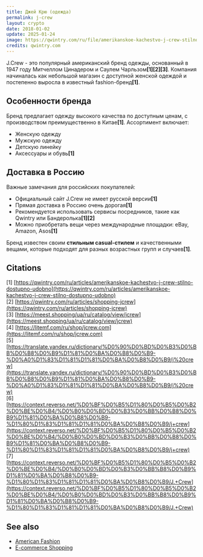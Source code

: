 ```yaml
---
title: Джей Крю (одежда)
permalink: j-crew
layout: crypto
date: 2018-01-02
update: 2025-01-24
image: https://qwintry.com/ru/file/amerikanskoe-kachestvo-j-crew-stilno-dostupno-udobno-picture-3.png
credits: qwintry.com
---
```


J.Crew - это популярный американский бренд одежды, основанный в 1947 году Митчеллом Цинадером и Саулем Чарльзом<strong>[1]</strong><strong>[2]</strong><strong>[3]</strong>. Компания начиналась как небольшой магазин с доступной женской одеждой и постепенно выросла в известный fashion-бренд<strong>[1]</strong>.

## Особенности бренда

Бренд предлагает одежду высокого качества по доступным ценам, с производством преимущественно в Китае<strong>[1]</strong>. Ассортимент включает:
- Женскую одежду
- Мужскую одежду
- Детскую линейку
- Аксессуары и обувь<strong>[1]</strong>

## Доставка в Россию

Важные замечания для российских покупателей:
- Официальный сайт J.Crew не имеет русской версии<strong>[1]</strong>
- Прямая доставка в Россию очень дорогая<strong>[1]</strong>
- Рекомендуется использовать сервисы посредников, такие как Qwintry или Бандеролька<strong>[1]</strong><strong>[2]</strong>
- Можно приобретать вещи через международные площадки: eBay, Amazon, Asos<strong>[1]</strong>

Бренд известен своим **стильным casual-стилем** и качественными вещами, которые подходят для разных возрастных групп и случаев<strong>[1]</strong>.

## Citations

[1] [https://qwintry.com/ru/articles/amerikanskoe-kachestvo-j-crew-stilno-dostupno-udobno](https://qwintry.com/ru/articles/amerikanskoe-kachestvo-j-crew-stilno-dostupno-udobno)  
[2] [https://qwintry.com/ru/articles/shopping-jcrew](https://qwintry.com/ru/articles/shopping-jcrew)  
[3] [https://meest.shopping/ua/ru/catalog/view/jcrew](https://meest.shopping/ua/ru/catalog/view/jcrew)  
[4] [https://litemf.com/ru/shop/jcrew.com](https://litemf.com/ru/shop/jcrew.com)  
[5] [https://translate.yandex.ru/dictionary/%D0%90%D0%BD%D0%B3%D0%BB%D0%B8%D0%B9%D1%81%D0%BA%D0%B8%D0%B9-%D0%A0%D1%83%D1%81%D1%81%D0%BA%D0%B8%D0%B9/j%20crew](https://translate.yandex.ru/dictionary/%D0%90%D0%BD%D0%B3%D0%BB%D0%B8%D0%B9%D1%81%D0%BA%D0%B8%D0%B9-%D0%A0%D1%83%D1%81%D1%81%D0%BA%D0%B8%D0%B9/j%20crew)  
[6] [https://context.reverso.net/%D0%BF%D0%B5%D1%80%D0%B5%D0%B2%D0%BE%D0%B4/%D0%B0%D0%BD%D0%B3%D0%BB%D0%B8%D0%B9%D1%81%D0%BA%D0%B8%D0%B9-%D1%80%D1%83%D1%81%D1%81%D0%BA%D0%B8%D0%B9/j+crew](https://context.reverso.net/%D0%BF%D0%B5%D1%80%D0%B5%D0%B2%D0%BE%D0%B4/%D0%B0%D0%BD%D0%B3%D0%BB%D0%B8%D0%B9%D1%81%D0%BA%D0%B8%D0%B9-%D1%80%D1%83%D1%81%D1%81%D0%BA%D0%B8%D0%B9/j+crew)  
[7] [https://context.reverso.net/%D0%BF%D0%B5%D1%80%D0%B5%D0%B2%D0%BE%D0%B4/%D0%B0%D0%BD%D0%B3%D0%BB%B8%D0%B9%D1%81%D0%BA%D0%B8%D0%B9-%D1%80%D1%83%D1%81%D1%81%D0%BA%D0%B8%D0%B9/J.+Crew](https://context.reverso.net/%D0%BF%D0%B5%D1%80%D0%B5%D0%B2%D0%BE%D0%B4/%D0%B0%D0%BD%D0%B3%D0%BB%B8%D0%B9%D1%81%D0%BA%D0%B8%D0%B9-%D1%80%D1%83%D1%81%D1%81%D0%BA%D0%B8%D0%B9/J.+Crew)

## See also

- [American Fashion](american-fashion)
- [E-commerce Shopping](e-commerce-shopping)
